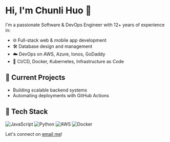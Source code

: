 # Hi, I'm Chunli Huo 👋

I'm a passionate Software & DevOps Engineer with 12+ years of experience in:
- 🌐 Full-stack web & mobile app development
- 🛠️ Database design and management
- ☁️ DevOps on AWS, Azure, Ionos, GoDaddy
- 🚀 CI/CD, Docker, Kubernetes, Infrastructure as Code

## 🚧 Current Projects
- Building scalable backend systems
- Automating deployments with GitHub Actions

## 🧰 Tech Stack
![JavaScript](https://img.shields.io/badge/-JavaScript-333?logo=javascript)
![Python](https://img.shields.io/badge/-Python-333?logo=python)
![AWS](https://img.shields.io/badge/-AWS-333?logo=amazon-aws)
![Docker](https://img.shields.io/badge/-Docker-333?logo=docker)




Let's connect on [email me](mailto:dongxu8869@gmail.com)!
